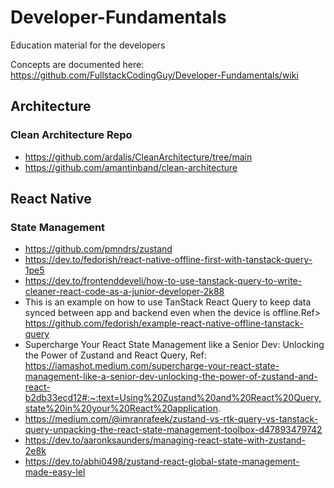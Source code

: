 # Developer-Fundamentals
Education material for the developers


Concepts are documented here: https://github.com/FullstackCodingGuy/Developer-Fundamentals/wiki

## Architecture

### Clean Architecture Repo 
- https://github.com/ardalis/CleanArchitecture/tree/main
- https://github.com/amantinband/clean-architecture

## React Native

### State Management

- https://github.com/pmndrs/zustand
- https://dev.to/fedorish/react-native-offline-first-with-tanstack-query-1pe5
- https://dev.to/frontenddeveli/how-to-use-tanstack-query-to-write-cleaner-react-code-as-a-junior-developer-2k88
- This is an example on how to use TanStack React Query to keep data synced between app and backend even when the device is offline.Ref> https://github.com/fedorish/example-react-native-offline-tanstack-query
- Supercharge Your React State Management like a Senior Dev: Unlocking the Power of Zustand and React Query, Ref: https://iamashot.medium.com/supercharge-your-react-state-management-like-a-senior-dev-unlocking-the-power-of-zustand-and-react-b2db33ecd12#:~:text=Using%20Zustand%20and%20React%20Query,state%20in%20your%20React%20application.
- https://medium.com/@imranrafeek/zustand-vs-rtk-query-vs-tanstack-query-unpacking-the-react-state-management-toolbox-d47893479742
- https://dev.to/aaronksaunders/managing-react-state-with-zustand-2e8k
- https://dev.to/abhi0498/zustand-react-global-state-management-made-easy-lel

